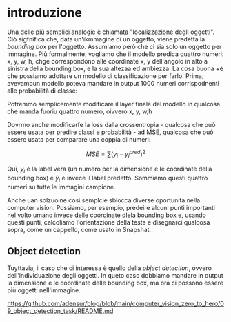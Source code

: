 # introduzione

Una delle più semplici analogie è chiamata "localizzazione degli oggetti". Ciò sigfnifica che, data un'ikmmagine di un oggetto, viene predetta la *bounding box* per l'oggetto. Assumiamo però che ci sia solo un oggetto per immagine. Più formalmente, vogliamo che il modello predica quattro numeri: x, y, w, h, chge correspondono  alle coordinate x, y dell'angolo in alto a sinistra della bounding box, e la sua altezaa ed ambiezza. La cosa buona +è che possiamo adottare un modello di classificazione per farlo. Prima, avevamoun modello poteva mandare in output 1000 numeri corrispodnenti alle probabilità di classe:

Potremmo semplicemente modificare il layer finale del modello in qualcosa che manda fuoriu quattro numero, oivvero x, y, w,h

Dovrmo anche modificarfe  la loss dalla crossentropia - qualcosa che può essere usata per predire classi e probabilità - ad MSE, qualcosa che può essere usata per comparare una coppia di numeri:

$$
MSE = \sum (y_i - y_i^{pred})^2
$$

Qui, $y_i$ è la label vera (un numero per la dimensione e le coordinate della bounding box) e $\hat{y}_i$ è invece il label predetto. Sommiamo questi quattro numeri su tutte le immagini campione.

Anche uan solzuoine così semplcie sblocca diverse oportunità nella computer vision. Possiamo, per esempio, predeire alcuni punti importanti nel volto umano invece delle coordinate dlela bounding box e, usando questi punti, calcoliamo l'orientazione della testa e disegnarci qualcosa sopra, come un cappello, come usato in Snapshat.

## Object detection

Tuyttavia, il caso che ci interessa è quello della *object detection*, ovvero dell'individuazione degli oggetti. In queto caso dobbiamo mandare in output la dimensione e le coordinate delle bounding box, ma ora ci possono essere più oggetti nell'immagine.

https://github.com/adensur/blog/blob/main/computer_vision_zero_to_hero/09_object_detection_task/README.md